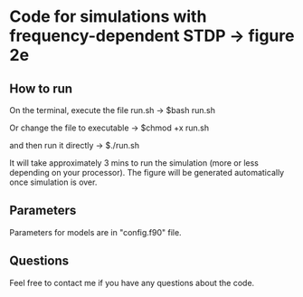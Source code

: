 # Code for simulations with frequency-dependent STDP -> figure 2e

## How to run

On the terminal, execute the file run.sh -> $bash run.sh

Or change the file to executable -> $chmod +x run.sh

and then run it directly -> $./run.sh

It will take approximately 3 mins to run the simulation (more or less depending on your processor). 
The figure will be generated automatically once simulation is over.

## Parameters

Parameters for models are in "config.f90" file. 

## Questions

Feel free to contact me if you have any questions about the code.
